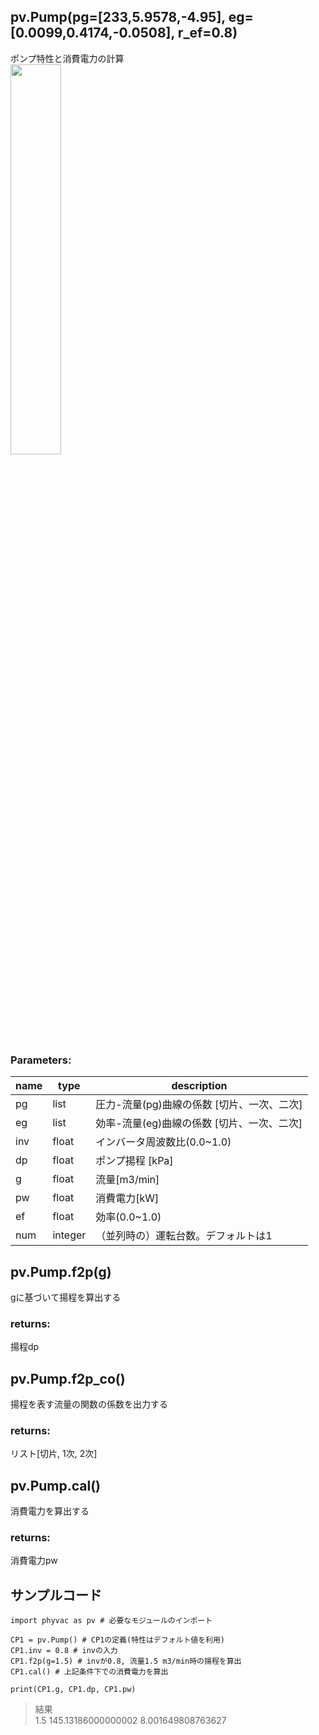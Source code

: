 ## pv.Pump(pg=[233,5.9578,-4.95], eg=[0.0099,0.4174,-0.0508], r_ef=0.8)
ポンプ特性と消費電力の計算  
<img src="https://user-images.githubusercontent.com/27459538/112824603-b2f09380-90c5-11eb-8e10-45acdd9ef187.png" width=40%>
  
### Parameters:
|  name  |  type  | description |
| ---- | ---- | ---- |
|pg|list|圧力-流量(pg)曲線の係数 [切片、一次、二次]|
|eg|list|効率-流量(eg)曲線の係数 [切片、一次、二次]|
|inv|float|インバータ周波数比(0.0~1.0)|
|dp|float|ポンプ揚程 [kPa]|
|g|float|流量[m3/min]|
|pw|float|消費電力[kW]|
|ef|float|効率(0.0~1.0)|
|num|integer|（並列時の）運転台数。デフォルトは1|
  
## pv.Pump.f2p(g)
gに基づいて揚程を算出する
  
### returns:
揚程dp
  
## pv.Pump.f2p_co()
揚程を表す流量の関数の係数を出力する
  
### returns:
リスト[切片, 1次, 2次]
  
## pv.Pump.cal()
消費電力を算出する
  
### returns:
消費電力pw
  
  
## サンプルコード  
```
import phyvac as pv # 必要なモジュールのインポート

CP1 = pv.Pump() # CP1の定義(特性はデフォルト値を利用)
CP1.inv = 0.8 # invの入力
CP1.f2p(g=1.5) # invが0.8, 流量1.5 m3/min時の揚程を算出
CP1.cal() # 上記条件下での消費電力を算出

print(CP1.g, CP1.dp, CP1.pw)
```
> 結果  
> 1.5 145.13186000000002 8.001649808763627
  
